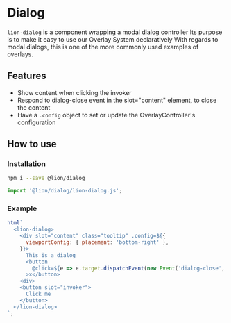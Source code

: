 # Dialog

[//]: # 'AUTO INSERT HEADER PREPUBLISH'

`lion-dialog` is a component wrapping a modal dialog controller
Its purpose is to make it easy to use our Overlay System declaratively
With regards to modal dialogs, this is one of the more commonly used examples of overlays.

## Features

- Show content when clicking the invoker
- Respond to dialog-close event in the slot="content" element, to close the content
- Have a `.config` object to set or update the OverlayController's configuration

## How to use

### Installation

```sh
npm i --save @lion/dialog
```

```js
import '@lion/dialog/lion-dialog.js';
```

### Example

```js
html`
  <lion-dialog>
    <div slot="content" class="tooltip" .config=${{
      viewportConfig: { placement: 'bottom-right' },
    }}>
      This is a dialog
      <button
        @click=${e => e.target.dispatchEvent(new Event('dialog-close', { bubbles: true }))}
      >x</button>
    <div>
    <button slot="invoker">
      Click me
    </button>
  </lion-dialog>
`;
```
